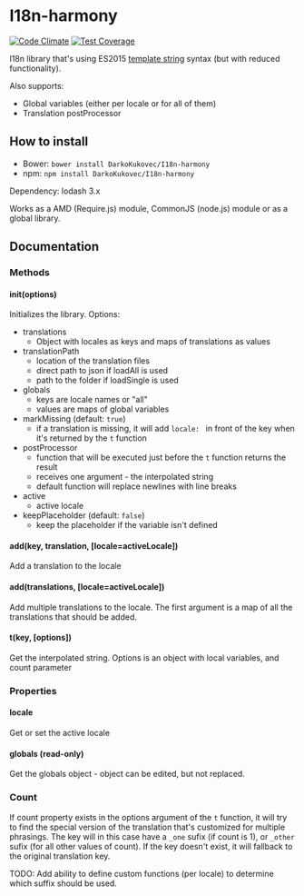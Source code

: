 # I18n-harmony

[![Code Climate](https://codeclimate.com/github/DarkoKukovec/I18n-harmony/badges/gpa.svg)](https://codeclimate.com/github/DarkoKukovec/I18n-harmony)
[![Test Coverage](https://codeclimate.com/github/DarkoKukovec/I18n-harmony/badges/coverage.svg)](https://codeclimate.com/github/DarkoKukovec/I18n-harmony/coverage)

I18n library that's using ES2015 [template string](https://developer.mozilla.org/en/docs/Web/JavaScript/Reference/template_strings) syntax (but with reduced functionality).

Also supports:
* Global variables (either per locale or for all of them)
* Translation postProcessor

## How to install

* Bower: ``bower install DarkoKukovec/I18n-harmony``
* npm: ``npm install DarkoKukovec/I18n-harmony``

Dependency: lodash 3.x

Works as a AMD (Require.js) module, CommonJS (node.js) module or as a global library.

## Documentation

### Methods

#### init(options)
Initializes the library. Options:
* translations
  * Object with locales as keys and maps of translations as values
* translationPath
  * location of the translation files
  * direct path to json if loadAll is used
  * path to the folder if loadSingle is used
* globals
  * keys are locale names or "all"
  * values are maps of global variables
* markMissing (default: ``true``)
  * if a translation is missing, it will add ``locale: `` in front of the key when it's returned by the ``t`` function
* postProcessor
  * function that will be executed just before the ``t`` function returns the result
  * receives one argument - the interpolated string
  * default function will replace newlines with line breaks
* active
  * active locale
* keepPlaceholder (default: ``false``)
  * keep the placeholder if the variable isn't defined

#### add(key, translation, [locale=activeLocale])
Add a translation to the locale

#### add(translations, [locale=activeLocale])
Add multiple translations to the locale. The first argument is a map of all the translations that should be added.

#### t(key, [options])
Get the interpolated string. Options is an object with local variables, and count parameter

### Properties

#### locale
Get or set the active locale

#### globals (read-only)
Get the globals object - object can be edited, but not replaced.

### Count
If count property exists in the options argument of the ``t`` function, it will try to find the special version of the translation that's customized for multiple phrasings. The key will in this case have a ``_one`` sufix (if count is 1), or ``_other`` sufix (for all other values of count). If the key doesn't exist, it will fallback to the original translation key.

TODO: Add ability to define custom functions (per locale) to determine which suffix should be used.
